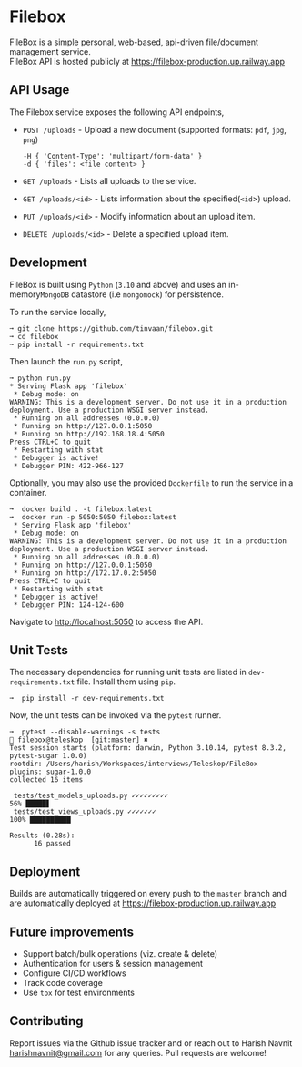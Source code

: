 # Filebox

FileBox is a simple personal, web-based, api-driven file/document management service. <br/>
FileBox API is hosted publicly at <https://filebox-production.up.railway.app>

## API Usage

The Filebox service exposes the following API endpoints,

- `POST /uploads` - Upload a new document (supported formats: `pdf`, `jpg`, `png`)

    ```shell
    -H { 'Content-Type': 'multipart/form-data' }
    -d { 'files': <file content> }
    ```

- `GET /uploads` - Lists all uploads to the service.
- `GET /uploads/<id>` - Lists information about the specified(`<id`>) upload.
- `PUT /uploads/<id>` - Modify information about an upload item.
- `DELETE /uploads/<id>` - Delete a specified upload item.

## Development

FileBox is built using `Python` (`3.10` and above) and uses an in-memory`MongoDB` datastore (i.e `mongomock`) for persistence.

To run the service locally,

```shell
➞ git clone https://github.com/tinvaan/filebox.git
➞ cd filebox
➞ pip install -r requirements.txt
```

Then launch the `run.py` script,

```shell
➞ python run.py
* Serving Flask app 'filebox'
 * Debug mode: on
WARNING: This is a development server. Do not use it in a production deployment. Use a production WSGI server instead.
 * Running on all addresses (0.0.0.0)
 * Running on http://127.0.0.1:5050
 * Running on http://192.168.18.4:5050
Press CTRL+C to quit
 * Restarting with stat
 * Debugger is active!
 * Debugger PIN: 422-966-127
```

Optionally, you may also use the provided `Dockerfile` to run the service in a container.

```shell
➞  docker build . -t filebox:latest
➞  docker run -p 5050:5050 filebox:latest
 * Serving Flask app 'filebox'
 * Debug mode: on
WARNING: This is a development server. Do not use it in a production deployment. Use a production WSGI server instead.
 * Running on all addresses (0.0.0.0)
 * Running on http://127.0.0.1:5050
 * Running on http://172.17.0.2:5050
Press CTRL+C to quit
 * Restarting with stat
 * Debugger is active!
 * Debugger PIN: 124-124-600
```

Navigate to <http://localhost:5050> to access the API.

## Unit Tests

The necessary dependencies for running unit tests are listed in `dev-requirements.txt` file. Install them using `pip`.

```shell
➞  pip install -r dev-requirements.txt
```

Now, the unit tests can be invoked via the `pytest` runner.

```shell
➞  pytest --disable-warnings -s tests                                                                 🐍 filebox@teleskop  [git:master] ✖
Test session starts (platform: darwin, Python 3.10.14, pytest 8.3.2, pytest-sugar 1.0.0)
rootdir: /Users/harish/Workspaces/interviews/Teleskop/FileBox
plugins: sugar-1.0.0
collected 16 items

 tests/test_models_uploads.py ✓✓✓✓✓✓✓✓✓                                                                                 56% █████▋
 tests/test_views_uploads.py ✓✓✓✓✓✓✓                                                                                   100% ██████████

Results (0.28s):
      16 passed
```

## Deployment

Builds are automatically triggered on every push to the `master` branch and are automatically deployed at <https://filebox-production.up.railway.app>

## Future improvements

- Support batch/bulk operations (viz. create & delete)
- Authentication for users & session management
- Configure CI/CD workflows
- Track code coverage
- Use `tox` for test environments

## Contributing

Report issues via the Github issue tracker and or reach out to Harish Navnit <harishnavnit@gmail.com> for any queries. Pull requests are welcome!
